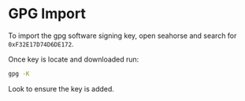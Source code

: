 # GPG Import
 
To import the gpg software signing key, open seahorse and search for ```0xF32E17D74D6DE172```.

Once key is locate and downloaded run:

```bash
gpg -K
```

Look to ensure the key is added.
